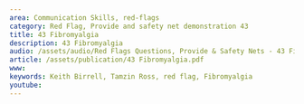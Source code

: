 ```yaml
---
area: Communication Skills, red-flags
category: Red Flag, Provide and safety net demonstration 43
title: 43 Fibromyalgia
description: 43 Fibromyalgia
audio: /assets/audio/Red Flags Questions, Provide & Safety Nets - 43 Fibromyalgia - MQ.mp3
article: /assets/publication/43 Fibromyalgia.pdf
www: 
keywords: Keith Birrell, Tamzin Ross, red flag, Fibromyalgia
youtube: 
--- 
```

